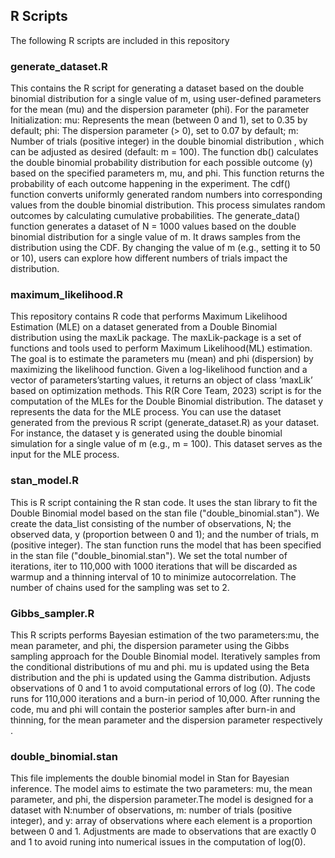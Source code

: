 ## R Scripts
The following R scripts are included in this repository 


### generate_dataset.R
This contains the R script for generating a dataset based on the double binomial distribution for a single value of m, using user-defined parameters for the mean (mu) and the dispersion parameter (phi). For the parameter Initialization: mu: Represents the mean (between 0 and 1), set to 0.35 by default; phi: The dispersion parameter (> 0), set to 0.07 by default; m: Number of trials (positive integer) in the double binomial distribution , which can be adjusted as desired (default: m = 100). The function db() calculates the double binomial probability distribution for each possible outcome (y) based on the specified parameters m, mu, and phi. This function returns the probability of each outcome happening in the experiment. The cdf() function converts uniformly generated random numbers into corresponding values from the double binomial distribution. This process simulates random outcomes by calculating cumulative probabilities.
The generate_data() function generates a dataset of N = 1000 values based on the double binomial distribution for a single value of m. It draws samples from the distribution using the CDF. By changing the value of m (e.g., setting it to 50 or 10), users can explore how different numbers of trials impact the distribution.



### maximum_likelihood.R
This repository contains R code that performs Maximum Likelihood Estimation (MLE) on a dataset generated from a Double Binomial distribution using the maxLik package. The maxLik-package is a set of functions and tools used to perform Maximum Likelihood(ML) estimation. The goal is to estimate the parameters mu (mean) and phi (dispersion) by maximizing the likelihood function. Given a log-likelihood function and a vector of parameters’starting values, it returns an object of class ’maxLik’ based on optimization methods. This R(R Core Team, 2023) script is for the computation of the MLEs for the Double Binomial distribution. The dataset y represents the data for the MLE process. You can use the dataset generated from the previous R script (generate_dataset.R) as your dataset. For instance, the dataset y is generated using the double binomial simulation for a single value of m (e.g., m = 100). This dataset serves as the input for the MLE process.



### stan_model.R
This is R script containing the R stan code. It uses the stan library to fit the Double Binomial model based on the stan file ("double_binomial.stan"). We create the data_list consisting of the number of observations, N; the observed data, y (proportion between 0 and 1); and the number of trials, m (positive integer). The stan function runs the model that has been specified in the stan file ("double_binomial.stan"). We set the total number of iterations, iter to 110,000 with 1000 iterations that will be discarded as warmup and a thinning interval of 10 to minimize autocorrelation. The number of chains used for the sampling was set to 2.



### Gibbs_sampler.R
This R scripts performs Bayesian estimation of the two parameters:mu, the mean parameter, and phi, the dispersion parameter using the Gibbs sampling approach for the Double Binomial model. Iteratively samples from the conditional distributions of mu and phi. mu is updated using the Beta distribution and the phi is updated using the Gamma distribution. Adjusts observations of 0 and 1 to avoid computational errors of log (0). The code runs for 110,000 iterations and a burn-in period of 10,000. After running the code, mu and phi will contain the posterior samples after burn-in and thinning, for the mean parameter and the dispersion parameter respectively . 





### double_binomial.stan
This file implements the double binomial model in Stan for Bayesian inference. The model aims to estimate the two parameters: mu, the mean parameter, and phi, the dispersion parameter.The model is designed for a dataset with N:number of observations, m: number of trials (positive integer), and y: array of observations where each element is a proportion between 0 and 1. Adjustments are made to observations that are exactly 0 and 1 to avoid runing into numerical issues in the computation of log(0).


